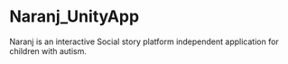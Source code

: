 # Naranj_UnityApp
Naranj is an interactive Social story platform independent application for children with autism.
